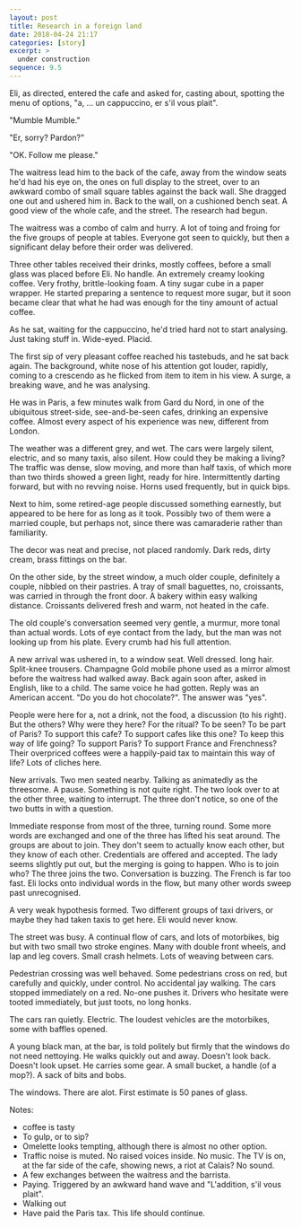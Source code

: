 ```yaml
---
layout: post
title: Research in a foreign land
date: 2018-04-24 21:17
categories: [story]
excerpt: >
  under construction
sequence: 9.5
---
```

Eli, as directed, entered the cafe and asked for, casting about, spotting the menu of options, "a, ... un cappuccino, er s'il vous plait".

"Mumble Mumble."

"Er, sorry? Pardon?"

"OK. Follow me please."

The waitress lead him to the back of the cafe, away from the window seats he'd had his eye on, the ones on full display to the street, over to an awkward combo of small square tables against the back wall. She dragged one out and ushered him in. Back to the wall, on a cushioned bench seat. A good view of the whole cafe, and the street. The research had begun.

The waitress was a combo of calm and hurry. A lot of toing and froing for the five groups of people at tables. Everyone got seen to quickly, but then a significant delay before their order was delivered.

Three other tables received their drinks, mostly coffees, before a small glass was placed before Eli. No handle. An extremely creamy looking coffee. Very frothy, brittle-looking foam. A tiny sugar cube in a paper wrapper. He started preparing a sentence to request more sugar, but it soon became clear that what he had was enough for the tiny amount of actual coffee.

As he sat, waiting for the cappuccino, he'd tried hard not to start analysing. Just taking stuff in. Wide-eyed. Placid.

The first sip of very pleasant coffee reached his tastebuds, and he sat back again. The background, white nose of his attention got louder, rapidly, coming to a crescendo as he flicked from item to item in his view. A surge, a breaking wave, and he was analysing.

He was in Paris, a few minutes walk from Gard du Nord, in one of the ubiquitous street-side, see-and-be-seen cafes, drinking an expensive coffee. Almost every aspect of his experience was new, different from London.

The weather was a different grey, and wet. The cars were largely silent, electric, and so many taxis, also silent. How could they be making a living? The traffic was dense, slow moving, and more than half taxis, of which more than two thirds showed a green light, ready for hire. Intermittently darting forward, but with no revving noise. Horns used frequently, but in quick bips.

Next to him, some retired-age people discussed something earnestly, but appeared to be here for as long as it took. Possibly two of them were a married couple, but perhaps not, since there was camaraderie rather than familiarity.

The decor was neat and precise, not placed randomly. Dark reds, dirty cream, brass fittings on the bar.

On the other side, by the street window, a much older couple, definitely a couple, nibbled on their pastries. A tray of small baguettes, no, croissants, was carried in through the front door. A bakery within easy walking distance. Croissants delivered fresh and warm, not heated in the cafe.

The old couple's conversation seemed very gentle, a murmur, more tonal than actual words. Lots of eye contact from the lady, but the man was not looking up from his plate. Every crumb had his full attention.

A new arrival was ushered in, to a window seat. Well dressed. long hair. Split-knee trousers. Champagne Gold mobile phone used as a mirror almost before the waitress had walked away. Back again soon after, asked in English, like to a child. The same voice he had gotten. Reply was an American accent. "Do you do hot chocolate?". The answer was "yes".

People were here for a, not a drink, not the food, a discussion (to his right). But the others? Why were they here? For the ritual? To be seen? To be part of Paris? To support this cafe? To support cafes like this one? To keep this way of life going? To support Paris? To support France and Frenchness? Their overpriced coffees were a happily-paid tax to maintain this way of life? Lots of cliches here.

New arrivals. Two men seated nearby. Talking as animatedly as the threesome. A pause. Something is not quite right. The two look over to at the other three, waiting to interrupt. The three don't notice, so one of the two butts in with a question.

Immediate response from most of the three, turning round. Some more words are exchanged and one of the three has lifted his seat around. The groups are about to join. They don't seem to actually know each other, but they know of each other. Credentials are offered and accepted. The lady seems slightly put out, but the merging is going to happen. Who is to join who? The three joins the two. Conversation is buzzing. The French is far too fast. Eli locks onto individual words in the flow, but many other words sweep past unrecognised.

A very weak hypothesis formed. Two different groups of taxi drivers, or maybe they had taken taxis to get here. Eli would never know.

The street was busy. A continual flow of cars, and lots of motorbikes, big but with two small two stroke engines. Many with double front wheels, and lap and leg covers. Small crash helmets. Lots of weaving between cars.

Pedestrian crossing was well behaved. Some pedestrians cross on red, but carefully and quickly, under control. No accidental jay walking. The cars stopped immediately on a red. No-one pushes it. Drivers who hesitate were tooted immediately, but just toots, no long honks.

The cars ran quietly. Electric. The loudest vehicles are the motorbikes, some with baffles opened.

A young black man, at the bar, is told politely but firmly that the windows do not need nettoying. He walks quickly out and away. Doesn't look back. Doesn't look upset. He carries some gear. A small bucket, a handle (of a mop?). A sack of bits and bobs.

The windows. There are alot. First estimate is 50 panes of glass.

Notes:

* coffee is tasty
* To gulp, or to sip?
* Omelette looks tempting, although there is almost no other option.
* Traffic noise is muted. No raised voices inside. No music. The TV is on, at the far side of the cafe, showing news, a riot at Calais? No sound.
* A few exchanges between the waitress and the barrista.
* Paying. Triggered by an awkward hand wave and "L'addition, s'il vous plait".
* Walking out
* Have paid the Paris tax. This life should continue.
